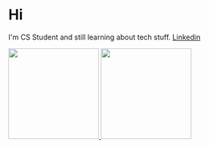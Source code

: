 # Hi
I'm CS Student and still learning about tech stuff.
[Linkedin](https://www.linkedin.com/in/fahrelga/)

<p align="left">
<a href="https://github.com/dafex301">
  <img height="180em" src="https://github-readme-stats-eight-theta.vercel.app/api?username=dafex301&show_icons=true&theme=algolia&include_all_commits=true&count_private=true"/>
  <img height="180em" src="https://github-readme-stats-eight-theta.vercel.app/api/top-langs/?username=dafex301&layout=compact&langs_count=8&theme=algolia"/>
</a>
</p>

<!--
**dafex301/dafex301** is a ✨ _special_ ✨ repository because its `README.md` (this file) appears on your GitHub profile.

Here are some ideas to get you started:

- 🔭 I’m currently working on ...
- 🌱 I’m currently learning ...
- 👯 I’m looking to collaborate on ...
- 🤔 I’m looking for help with ...
- 💬 Ask me about ...
- 📫 How to reach me: ...
- 😄 Pronouns: ...
- ⚡ Fun fact: ...
-->
